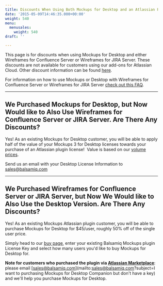 ```yaml
---
title: Discounts When Using Both Mockups for Desktop and an Atlassian Plugin Version
date: '2015-05-09T14:46:35.000+00:00'
weight: 540
menu:
  menusales:
    weight: 540
draft: ''

---
```


This page is for discounts when using Mockups for Desktop and either Wireframes for Confluence Server or Wireframes for JIRA Server. These discounts are not available for customers using our add-ons for Atlassian Cloud. Other discount information can be found [here](/sales/discounts/).

For information on how to use Mockups or Desktop with Wireframes for Confluence Server or Wireframes for JIRA Server [check out this FAQ](/plugins/b3andatlassian/).

* * *

## We Purchased Mockups for Desktop, but Now Would like to Also Use Wireframes for Confluence Server or JIRA Server. Are There Any Discounts?

Yes! As an existing Mockups for Desktop customer, you will be able to apply half of the value of your Mockups 3 for Desktop licenses towards your purchase of an Atlassian plugin license!  Value is based on our [volume prices](https://balsamiq.com/buy/#dv).

Send us an email with your Desktop License Information to [sales@balsamiq.com](mailto:sales@balsamiq.com?subject=Upgrading%20from%20Desktop%20to%20a%20Plugin)

* * *

## We Purchased Wireframes for Confluence Server or JIRA Server, but Now We Would like to Also Use the Desktop Version. Are There Any Discounts?

Yes! As an existing Mockups Atlassian plugin customer, you will be able to purchase Mockups for Desktop for $45/user, roughly 50% off of the single user price.

Simply head to our [buy page](https://balsamiq.com/buy/#dc), enter your existing Balsamiq Mockups plugin License Key and select how many users you'd like to buy Mockups for Desktop for.

**Note for customers who purchased the plugin via [Atlassian Marketplace](/sales/marketplace/)**: please email [sales@balsamiq.com](mailto:sales@balsamiq.com?subject=I want to purchasing Mockups for Desktop Companion but don't have a key) and we'll help you purchase Mockups for Desktop.
